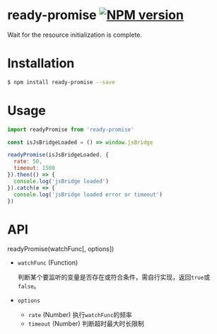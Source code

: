 # ready-promise [![NPM version](https://badge.fury.io/js/ready-promise.svg)](http://badge.fury.io/js/ready-promise)

Wait for the resource initialization is complete.

# Installation

```bash
$ npm install ready-promise --save
```

# Usage

```javascript
import readyPromise from 'ready-promise'

const isJsBridgeLoaded = () => window.jsBridge

readyPromise(isJsBridgeLoaded, {
  rate: 50,
  timeout: 1500
}).then(() => {
  console.log('jsBridge loaded')
}).catch(e => {
  console.log('jsBridge loaded error or timeout')
})
```

# API

readyPromise(watchFunc[, options])

- `watchFunc` (Function) 
  
  判断某个要监听的变量是否存在或符合条件，需自行实现，返回`true`或`false`。

- `options` 

  - `rate` (Number) 执行`watchFunc`的频率
  - `timeout` (Number) 判断超时最大时长限制
